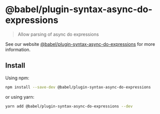 # @babel/plugin-syntax-async-do-expressions

> Allow parsing of async do expressions

See our website [@babel/plugin-syntax-async-do-expressions](https://babeljs.io/docs/babel-plugin-syntax-async-do-expressions) for more information.

## Install

Using npm:

```sh
npm install --save-dev @babel/plugin-syntax-async-do-expressions
```

or using yarn:

```sh
yarn add @babel/plugin-syntax-async-do-expressions --dev
```

